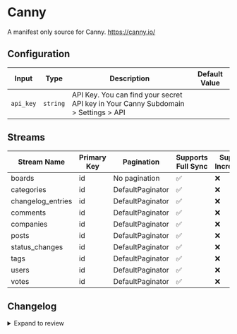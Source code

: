 # Canny
A manifest only source for Canny. https://canny.io/

## Configuration

| Input | Type | Description | Default Value |
|-------|------|-------------|---------------|
| `api_key` | `string` | API Key. You can find your secret API key in Your Canny Subdomain &gt; Settings &gt; API |  |

## Streams
| Stream Name | Primary Key | Pagination | Supports Full Sync | Supports Incremental |
|-------------|-------------|------------|---------------------|----------------------|
| boards | id | No pagination | ✅ |  ❌  |
| categories | id | DefaultPaginator | ✅ |  ❌  |
| changelog_entries | id | DefaultPaginator | ✅ |  ❌  |
| comments | id | DefaultPaginator | ✅ |  ❌  |
| companies | id | DefaultPaginator | ✅ |  ❌  |
| posts | id | DefaultPaginator | ✅ |  ❌  |
| status_changes | id | DefaultPaginator | ✅ |  ❌  |
| tags | id | DefaultPaginator | ✅ |  ❌  |
| users | id | DefaultPaginator | ✅ |  ❌  |
| votes | id | DefaultPaginator | ✅ |  ❌  |

## Changelog

<details>
  <summary>Expand to review</summary>

| Version | Date       | Pull Request                                             | Subject                                                                                   |
|---------|------------|----------------------------------------------------------|-------------------------------------------------------------------------------------------|
| 0.0.33 | 2025-10-07 | [67210](https://github.com/airbytehq/airbyte/pull/67210) | Update dependencies |
| 0.0.32 | 2025-09-30 | [66326](https://github.com/airbytehq/airbyte/pull/66326) | Update dependencies |
| 0.0.31 | 2025-08-23 | [65310](https://github.com/airbytehq/airbyte/pull/65310) | Update dependencies |
| 0.0.30 | 2025-08-09 | [64662](https://github.com/airbytehq/airbyte/pull/64662) | Update dependencies |
| 0.0.29 | 2025-07-26 | [63803](https://github.com/airbytehq/airbyte/pull/63803) | Update dependencies |
| 0.0.28 | 2025-07-12 | [63035](https://github.com/airbytehq/airbyte/pull/63035) | Update dependencies |
| 0.0.27 | 2025-07-05 | [62529](https://github.com/airbytehq/airbyte/pull/62529) | Update dependencies |
| 0.0.26 | 2025-06-28 | [62137](https://github.com/airbytehq/airbyte/pull/62137) | Update dependencies |
| 0.0.25 | 2025-06-21 | [61450](https://github.com/airbytehq/airbyte/pull/61450) | Update dependencies |
| 0.0.24 | 2025-05-24 | [59838](https://github.com/airbytehq/airbyte/pull/59838) | Update dependencies |
| 0.0.23 | 2025-05-03 | [59313](https://github.com/airbytehq/airbyte/pull/59313) | Update dependencies |
| 0.0.22 | 2025-04-26 | [58706](https://github.com/airbytehq/airbyte/pull/58706) | Update dependencies |
| 0.0.21 | 2025-04-19 | [58253](https://github.com/airbytehq/airbyte/pull/58253) | Update dependencies |
| 0.0.20 | 2025-04-12 | [57653](https://github.com/airbytehq/airbyte/pull/57653) | Update dependencies |
| 0.0.19 | 2025-04-05 | [57188](https://github.com/airbytehq/airbyte/pull/57188) | Update dependencies |
| 0.0.18 | 2025-03-29 | [56580](https://github.com/airbytehq/airbyte/pull/56580) | Update dependencies |
| 0.0.17 | 2025-03-22 | [56093](https://github.com/airbytehq/airbyte/pull/56093) | Update dependencies |
| 0.0.16 | 2025-03-08 | [55398](https://github.com/airbytehq/airbyte/pull/55398) | Update dependencies |
| 0.0.15 | 2025-03-01 | [54867](https://github.com/airbytehq/airbyte/pull/54867) | Update dependencies |
| 0.0.14 | 2025-02-22 | [54212](https://github.com/airbytehq/airbyte/pull/54212) | Update dependencies |
| 0.0.13 | 2025-02-15 | [53884](https://github.com/airbytehq/airbyte/pull/53884) | Update dependencies |
| 0.0.12 | 2025-02-08 | [53406](https://github.com/airbytehq/airbyte/pull/53406) | Update dependencies |
| 0.0.11 | 2025-02-01 | [52902](https://github.com/airbytehq/airbyte/pull/52902) | Update dependencies |
| 0.0.10 | 2025-01-25 | [52153](https://github.com/airbytehq/airbyte/pull/52153) | Update dependencies |
| 0.0.9 | 2025-01-18 | [51765](https://github.com/airbytehq/airbyte/pull/51765) | Update dependencies |
| 0.0.8 | 2025-01-11 | [51237](https://github.com/airbytehq/airbyte/pull/51237) | Update dependencies |
| 0.0.7 | 2024-12-28 | [50489](https://github.com/airbytehq/airbyte/pull/50489) | Update dependencies |
| 0.0.6 | 2024-12-21 | [50171](https://github.com/airbytehq/airbyte/pull/50171) | Update dependencies |
| 0.0.5 | 2024-12-14 | [49574](https://github.com/airbytehq/airbyte/pull/49574) | Update dependencies |
| 0.0.4 | 2024-12-12 | [49013](https://github.com/airbytehq/airbyte/pull/49013) | Update dependencies |
| 0.0.3 | 2024-11-04 | [48235](https://github.com/airbytehq/airbyte/pull/48235) | Update dependencies |
| 0.0.2 | 2024-10-29 | [47727](https://github.com/airbytehq/airbyte/pull/47727) | Update dependencies |
| 0.0.1 | 2024-09-15 | [45588](https://github.com/airbytehq/airbyte/pull/45588) | Initial release by [@pabloescoder](https://github.com/pabloescoder) via Connector Builder |

</details>
